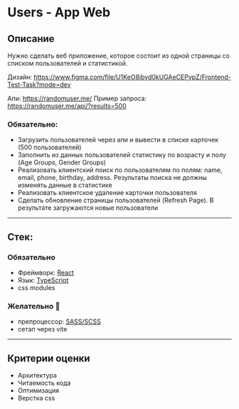 # Users - App Web

## Описание

Нужно сделать веб приложение, которое состоит из одной страницы со списком пользователей и статистикой.


Дизайн: https://www.figma.com/file/U1KeO8ibvd0kUGAeCEPvpZ/Frontend-Test-Task?mode=dev

Апи: https://randomuser.me/
Пример запроса: https://randomuser.me/api/?results=500 

### Обязательно:

 - Загрузить пользователей через апи и вывести в списке карточек (500 пользователей)
 - Заполнить из данных пользователей статистику по возрасту и полу (Age Groups, Gender Groups)
 - Реализовать клиентский поиск по пользователям по полям: name, email, phone, birthday, address. Результаты поиска не должны изменять данные в статистике
 - Реализовать клиентское удаление карточки пользователя
 - Сделать обновление страницы пользователей (Refresh Page). В результате загружаются новые пользователи


---

## Стек:

### Обязательно

- Фреймворк: [React](https://reactjs.org/)
- Язык: [TypeScript](https://www.typescriptlang.org)
- css modules

### Желательно 🙂

- препроцессор: [SASS/SCSS](https://sass-lang.com/)
- сетап через vite

---

## Критерии оценки

- Архитектура
- Читаемость кода
- Оптимизация
- Верстка css
